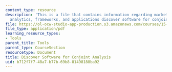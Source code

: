 ```yaml
---
content_type: resource
description: 'This is a file that contains information regarding marketing management:
  analytics, frameworks, and applications discover software for conjoint analysis'
file: https://ol-ocw-studio-app-production.s3.amazonaws.com/courses/15-810-marketing-management-analytics-frameworks-and-applications-fall-2015/b712f7f748a7b77b69b881498188ba92_MIT15_810F15_Discover.pdf
file_type: application/pdf
learning_resource_types:
- Tools
parent_title: Tools
parent_type: CourseSection
resourcetype: Document
title: Discover Software for Conjoint Analysis
uid: b712f7f7-48a7-b77b-69b8-81498188ba92
---
```

